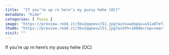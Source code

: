 ```yaml
---
title:  "If you’re up rn here’s my pussy hehe [OC]"
metadate: "hide"
categories: [ Pussy ]
image: "https://preview.redd.it/3bx2qqewvul51.jpg?auto=webp&s=a51a07ef3d1c7d1393ad2db26b5f7d6f7223368e"
thumb: "https://preview.redd.it/3bx2qqewvul51.jpg?width=1080&crop=smart&auto=webp&s=b5006b0dad168d326c4458286d55a2672aa9bf60"
visit: ""
---
```

If you’re up rn here’s my pussy hehe [OC]
